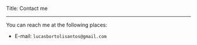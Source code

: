 Title: Contact me

---

You can reach me at the following places:

- E-mail: `lucasbortolisantos@gmail.com`

